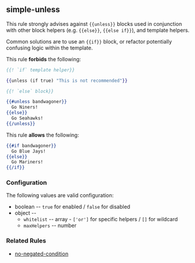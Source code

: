 ## simple-unless

This rule strongly advises against `{{unless}}` blocks used in conjunction with other block helpers (e.g. `{{else}}`, `{{else if}}`), and template helpers.

Common solutions are to use an `{{if}}` block, or refactor potentially confusing logic within the template.

This rule **forbids** the following:

``` hbs
{{! `if` template helper}}

{{unless (if true) "This is not recommended"}}
```

``` hbs
{{! `else` block}}

{{#unless bandwagoner}}
  Go Niners!
{{else}}
  Go Seahawks!
{{/unless}}
```

This rule **allows** the following:

``` hbs
{{#if bandwagoner}}
  Go Blue Jays!
{{else}}
  Go Mariners!
{{/if}}
```

### Configuration

The following values are valid configuration:

  * boolean -- `true` for enabled / `false` for disabled
  * object --
    * `whitelist` -- array - `['or']` for specific helpers / `[]` for wildcard
    * `maxHelpers` -- number

### Related Rules

  * [no-negated-condition](no-negated-condition.md)
